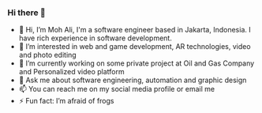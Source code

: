 ### Hi there 👋

- 👋 Hi, I’m Moh Ali, I'm a software engineer based in Jakarta, Indonesia. I have rich experience in software development.
- 👀 I’m interested in web and game development, AR technologies, video and photo editing
- 🔭 I’m currently working on some private project at Oil and Gas Company and Personalized video platform
- 💬 Ask me about software engineering, automation and graphic design
- 📫 You can reach me on my social media profile or email me
- ⚡ Fun fact: I’m afraid of frogs

